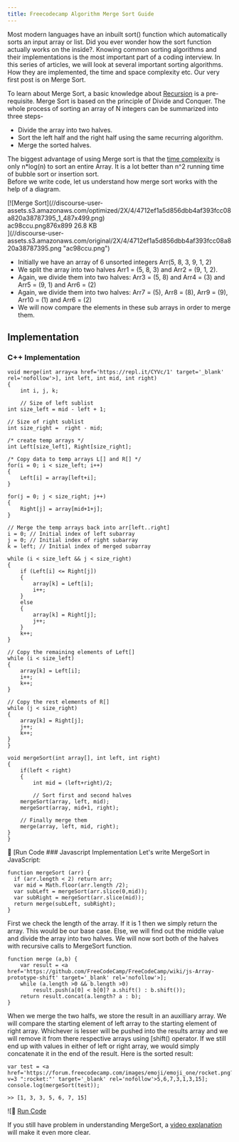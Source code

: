 ```yaml
---
title: Freecodecamp Algorithm Merge Sort Guide
---
```

Most modern languages have an inbuilt sort() function which automatically sorts an input array or list. Did you ever wonder how the sort function actually works on the inside?. Knowing common sorting algorithms and their implementations is the most important part of a coding interview. In this series of articles, we will look at several important sorting algorithms. How they are implemented, the time and space complexity etc. Our very first post is on Merge Sort.

To learn about Merge Sort, a basic knowledge about <a href='http://programmers.stackexchange.com/questions/25052/in-plain-english-what-is-recursion' target='_blank' rel='nofollow'>Recursion</a> is a pre-requisite. Merge Sort is based on the principle of Divide and Conquer. The whole process of sorting an array of N integers can be summarized into three steps-

*   Divide the array into two halves.
*   Sort the left half and the right half using the same recurring algorithm.
*   Merge the sorted halves.

The biggest advantage of using Merge sort is that the <a href='https://www.youtube.com/watch?v=V42FBiohc6c&list=PL2_aWCzGMAwI9HK8YPVBjElbLbI3ufctn' target='_blank' rel='nofollow'>time complexity</a> is only n*log(n) to sort an entire Array. It is a lot better than n^2 running time of bubble sort or insertion sort.  
Before we write code, let us understand how merge sort works with the help of a diagram.

<div class="lightbox-wrapper">[![Merge Sort](//discourse-user-assets.s3.amazonaws.com/optimized/2X/4/4712ef1a5d856dbb4af393fcc08a820a38787395_1_487x499.png)

<div class="meta"><span class="filename">ac98ccu.png</span><span class="informations">876x899 26.8 KB</span><span class="expand"></span></div>](//discourse-user-assets.s3.amazonaws.com/original/2X/4/4712ef1a5d856dbb4af393fcc08a820a38787395.png "ac98ccu.png") </div>

*   Initially we have an array of 6 unsorted integers Arr(5, 8, 3, 9, 1, 2)
*   We split the array into two halves Arr1 = (5, 8, 3) and Arr2 = (9, 1, 2).
*   Again, we divide them into two halves: Arr3 = (5, 8) and Arr4 = (3) and Arr5 = (9, 1) and Arr6 = (2)
*   Again, we divide them into two halves: Arr7 = (5), Arr8 = (8), Arr9 = (9), Arr10 = (1) and Arr6 = (2)
*   We will now compare the elements in these sub arrays in order to merge them.

## Implementation

### C++ Implementation

    void merge(int array<a href='https://repl.it/CYVc/1' target='_blank' rel='nofollow'>], int left, int mid, int right)
    {
        int i, j, k;

        // Size of left sublist
    int size_left = mid - left + 1;

    // Size of right sublist
    int size_right =  right - mid;

    /* create temp arrays */
    int Left[size_left], Right[size_right];

    /* Copy data to temp arrays L[] and R[] */
    for(i = 0; i < size_left; i++)
    {
        Left[i] = array[left+i];
    }

    for(j = 0; j < size_right; j++)
    {
        Right[j] = array[mid+1+j];
    }

    // Merge the temp arrays back into arr[left..right]
    i = 0; // Initial index of left subarray
    j = 0; // Initial index of right subarray
    k = left; // Initial index of merged subarray

    while (i < size_left && j < size_right)
    {
        if (Left[i] <= Right[j])
        {
            array[k] = Left[i];
            i++;
        }
        else
        {
            array[k] = Right[j];
            j++;
        }
        k++;
    }

    // Copy the remaining elements of Left[]
    while (i < size_left)
    {
        array[k] = Left[i];
        i++;
        k++;
    }

    // Copy the rest elements of R[]
    while (j < size_right)
    {
        array[k] = Right[j];
        j++;
        k++;
    }
    }

    void mergeSort(int array[], int left, int right)
    {
        if(left < right)
        {
            int mid = (left+right)/2;

            // Sort first and second halves
        mergeSort(array, left, mid);
        mergeSort(array, mid+1, right);

        // Finally merge them
        merge(array, left, mid, right);
    }
    }

:rocket: [Run Code</a> ### Javascript Implementation Let's write MergeSort in JavaScript:  

    function mergeSort (arr) {
      if (arr.length < 2) return arr;
      var mid = Math.floor(arr.length /2);
      var subLeft = mergeSort(arr.slice(0,mid));
      var subRight = mergeSort(arr.slice(mid));
      return merge(subLeft, subRight);
    }

First we check the length of the array. If it is 1 then we simply return the array. This would be our base case. Else, we will find out the middle value and divide the array into two halves. We will now sort both of the halves with recursive calls to MergeSort function.  

    function merge (a,b) {
        var result = <a href='https://github.com/FreeCodeCamp/FreeCodeCamp/wiki/js-Array-prototype-shift' target='_blank' rel='nofollow'>];
        while (a.length >0 && b.length >0)
            result.push(a[0] < b[0]? a.shift() : b.shift());
        return result.concat(a.length? a : b);
    }

When we merge the two halfs, we store the result in an auxilliary array. We will compare the starting element of left array to the starting element of right array. Whichever is lesser will be pushed into the results array and we will remove it from there respective arrays using [shift() operator</a>. If we still end up with values in either of left or right array, we would simply concatenate it in the end of the result. Here is the sorted result:  

    var test = <a href='https://forum.freecodecamp.com/images/emoji/emoji_one/rocket.png?v=3 ":rocket:"' target='_blank' rel='nofollow'>5,6,7,3,1,3,15];
    console.log(mergeSort(test));

    >> [1, 3, 3, 5, 6, 7, 15]

![:rocket:</a> <a href='https://repl.it/CYVd' target='_blank' rel='nofollow'>Run Code</a>

If you still have problem in understanding MergeSort, a <a href='https://www.youtube.com/watch?v=TzeBrDU-JaY' target='_blank' rel='nofollow'>video explanation</a> will make it even more clear.